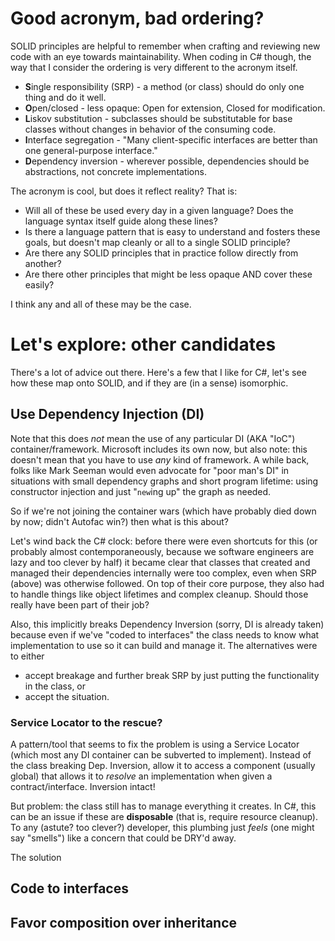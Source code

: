 # Good acronym, bad ordering?
SOLID principles are helpful to remember when crafting and reviewing new code with an eye towards maintainability. When coding in C# though, the way that I consider the ordering is very different to the acronym itself.

- **S**ingle responsibility (SRP) - a method (or class) should do only one thing and do it well.
- **O**pen/closed - less opaque: Open for extension, Closed for modification.
- **L**iskov substitution - subclasses should be substitutable for base classes without changes in behavior of the consuming code.
- **I**nterface segregation - "Many client-specific interfaces are better than one general-purpose interface."
- **D**ependency inversion - wherever possible, dependencies should be abstractions, not concrete implementations.

The acronym is cool, but does it reflect reality? That is:

- Will all of these be used every day in a given language? Does the language syntax itself guide along these lines?
- Is there a language pattern that is easy to understand and fosters these goals, but doesn't map cleanly or all to a single SOLID principle?
- Are there any SOLID principles that in practice follow directly from another?
- Are there other principles that might be less opaque AND cover these easily?

I think any and all of these may be the case.

# Let's explore: other candidates

There's a lot of advice out there. Here's a few that I like for C#, let's see how these map onto SOLID, and if they are (in a sense) isomorphic.

## Use Dependency Injection (DI)

Note that this does *not* mean the use of any particular DI (AKA "IoC") container/framework. Microsoft includes its own now, but also note: this doesn't mean that you have to use *any* kind of framework. A while back, folks like Mark Seeman would even advocate for "poor man's DI" in situations with small dependency graphs and short program lifetime: using constructor injection and just "`new`ing up" the graph as needed.

So if we're not joining the container wars (which have probably died down by now; didn't Autofac win?) then what is this about?

Let's wind back the C# clock: before there were even shortcuts for this (or probably almost contemporaneously, because we software engineers are lazy and too clever by half) it became clear that classes that created and managed their dependencies internally were too complex, even when SRP (above) was otherwise followed. On top of their core purpose, they also had to handle things like object lifetimes and complex cleanup. Should those really have been part of their job? 

Also, this implicitly breaks Dependency Inversion (sorry, DI is already taken) because even if we've "coded to interfaces" the class needs to know what implementation to use so it can build and manage it. The alternatives were to either
- accept breakage and further break SRP by just putting the functionality in the class, or
- accept the situation.

### Service Locator to the rescue?

A pattern/tool that seems to fix the problem is using a Service Locator (which most any DI container can be subverted to implement). Instead of the class breaking Dep. Inversion, allow it to access a component (usually global) that allows it to *resolve* an implementation when given a contract/interface. Inversion intact!

But problem: the class still has to manage everything it creates. In C#, this can be an issue if these are **disposable** (that is, require resource cleanup). To any (astute? too clever?) developer, this plumbing just *feels* (one might say "smells") like a concern that could be DRY'd away.

The solution 


## Code to interfaces

## Favor composition over inheritance

